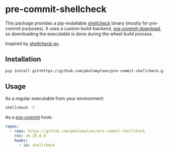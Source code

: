 # pre-commit-shellcheck

This package provides a pip-installable [shellcheck][1] binary (mostly for
pre-commit purposes). It uses a custom build-backend, [pre-commit-download][2],
so downloading the executable is done during the wheel build process.

Inspired by [shellcheck-py][3].

## Installation

<!-- markdownlint-disable MD013 -->

```bash
pip install git+https://github.com/pkolomytsev/pre-commit-shellcheck.git@v0.10.0.0
```

<!-- markdownlint-enable MD013 -->

## Usage

As a regular executable from your environment:

```bash
shellcheck -V
```

As a [pre-commit][4] hook:

```yaml
repos:
  - repo: https://github.com/pkolomytsev/pre-commit-shellcheck
    rev: v0.10.0.0
    hooks:
      - id: shellcheck
```

[1]: https://www.shellcheck.net/
[2]: https://github.com/pkolomytsev/pre-commit-download
[3]: https://github.com/shellcheck-py/shellcheck-py
[4]: https://pre-commit.com/
